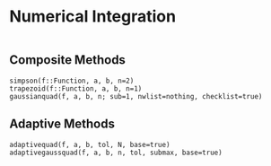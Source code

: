 # Numerical Integration

```@contents
```

## Composite Methods

```@docs
simpson(f::Function, a, b, n=2)
trapezoid(f::Function, a, b, n=1)
gaussianquad(f, a, b, n; sub=1, nwlist=nothing, checklist=true)
```

## Adaptive Methods

```@docs
adaptivequad(f, a, b, tol, N, base=true)
adaptivegaussquad(f, a, b, n, tol, submax, base=true)
```

```@index
```